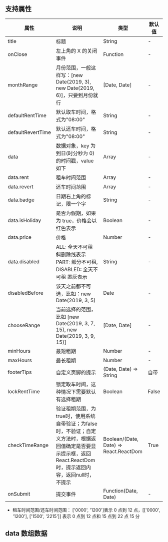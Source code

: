 ## 支持属性

| 属性              | 说明                                                                         | 类型                 | 默认值 |
| ----------------- | ---------------------------------------------------------------------------- | -------------------- | ------ |
| title | 标题 | String | - |
| onClose | 左上角的 X 的关闭事件 | Function | - |
| monthRange | 月份范围，一般这样写：[new Date(2019, 3), new Date(2019, 6)]，只要到月份就行 | [Date, Date] | - |
| defaultRentTime | 默认取车时间，格式为"08:00" | String | - |
| defaultRevertTime | 默认还车时间，格式为"08:00" | String | - |
| data | 数据对象，key 为到日(时分秒为 0)的时间戳，value 如下 | Array | - |
| data.rent | 租车时间范围 | Array | - |
| data.revert | 还车时间范围 | Array | - |
| data.badge | 日期右上角的标记，限一个字 | String | - |
| data.isHoliday | 是否为假期，如果为 true，价格会以红色表示 | Boolean | - |
| data.price | 价格 | Number | - |
| data.disabled | ALL: 全天不可租 斜删除线表示 PART: 部分不可租, DISABLED: 全天不可租 置灰表示 | String | - |
| disabledBefore | 该天之前都不可选，比如：new Date(2019, 3, 5) | Date | - |
| chooseRange | 当前选择的范围，比如 [new Date(2019, 3, 7, 15), new Date(2019, 3, 9, 15)] | [Date, Date] | - |
| minHours|最短租期| Number | - |
| maxHours|最长租期| Number | - |
| footerTips|自定义页脚的提示|(Date, Date) => String|自带|
| lockRentTime|锁定取车时间，这种情况下需要默认有选择租期|Boolean|False|
| checkTimeRange|验证租期范围，为true时，使用系统自带验证；为false时，不验证；自定义方法时，根据返回值确定是否要显示提示框，返回React.ReactDom时，提示返回内容，返回null时，不提示|Boolean/(Date, Date) => React.ReactDom|True|
| onSubmit | 提交事件| Function(Date, Date) | - |

- 租车时间范围/还车时间范围： ['0000', '1200']表示 0 点到 12 点，[['0000', '1200'], ['1500', '2215']] 表示 0 点到 12 点和 15 点到 22 点 15 分

## data 数组数据
